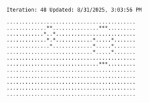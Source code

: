 `Iteration: 48 Updated: 8/31/2025, 3:03:56 PM`
<!-- GOL_START -->
`..........................................`</br>
`.............**...............***.........`</br>
`............*..*..........................`</br>
`.............*.*............*.....*.......`</br>
`..............*.............*.....*.......`</br>
`............................*.....*.......`</br>
`..........................................`</br>
`..............................***.........`</br>
`..........................................`</br>
`..........................................`</br>
`..........................................`</br>
`..........................................`</br>
`..........................................`</br>
<!-- GOL_END -->
